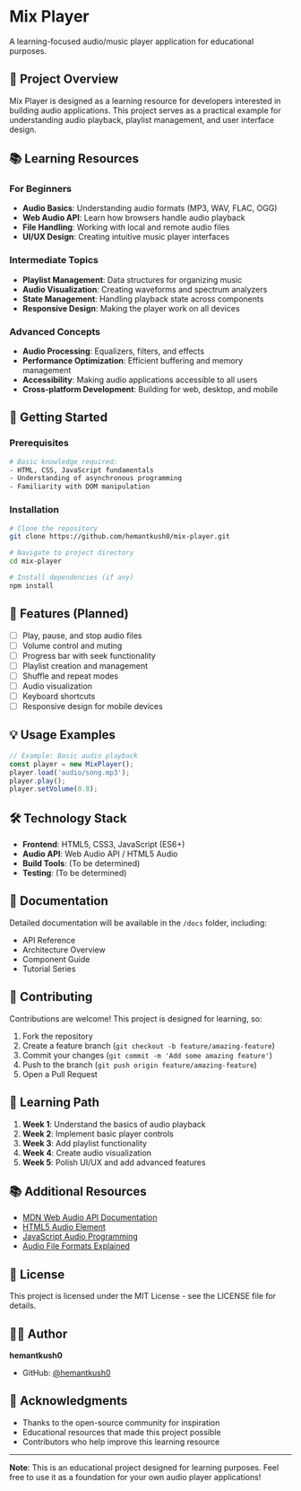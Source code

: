 # Mix Player

A learning-focused audio/music player application for educational purposes.

## 🎯 Project Overview

Mix Player is designed as a learning resource for developers interested in building audio applications. This project serves as a practical example for understanding audio playback, playlist management, and user interface design.

## 📚 Learning Resources

### For Beginners
- **Audio Basics**: Understanding audio formats (MP3, WAV, FLAC, OGG)
- **Web Audio API**: Learn how browsers handle audio playback
- **File Handling**: Working with local and remote audio files
- **UI/UX Design**: Creating intuitive music player interfaces

### Intermediate Topics
- **Playlist Management**: Data structures for organizing music
- **Audio Visualization**: Creating waveforms and spectrum analyzers
- **State Management**: Handling playback state across components
- **Responsive Design**: Making the player work on all devices

### Advanced Concepts
- **Audio Processing**: Equalizers, filters, and effects
- **Performance Optimization**: Efficient buffering and memory management
- **Accessibility**: Making audio applications accessible to all users
- **Cross-platform Development**: Building for web, desktop, and mobile

## 🚀 Getting Started

### Prerequisites
```bash
# Basic knowledge required:
- HTML, CSS, JavaScript fundamentals
- Understanding of asynchronous programming
- Familiarity with DOM manipulation
```

### Installation
```bash
# Clone the repository
git clone https://github.com/hemantkush0/mix-player.git

# Navigate to project directory
cd mix-player

# Install dependencies (if any)
npm install
```

## 🎵 Features (Planned)

- [ ] Play, pause, and stop audio files
- [ ] Volume control and muting
- [ ] Progress bar with seek functionality
- [ ] Playlist creation and management
- [ ] Shuffle and repeat modes
- [ ] Audio visualization
- [ ] Keyboard shortcuts
- [ ] Responsive design for mobile devices

## 💡 Usage Examples

```javascript
// Example: Basic audio playback
const player = new MixPlayer();
player.load('audio/song.mp3');
player.play();
player.setVolume(0.8);
```

## 🛠️ Technology Stack

- **Frontend**: HTML5, CSS3, JavaScript (ES6+)
- **Audio API**: Web Audio API / HTML5 Audio
- **Build Tools**: (To be determined)
- **Testing**: (To be determined)

## 📖 Documentation

Detailed documentation will be available in the `/docs` folder, including:
- API Reference
- Architecture Overview
- Component Guide
- Tutorial Series

## 🤝 Contributing

Contributions are welcome! This project is designed for learning, so:
1. Fork the repository
2. Create a feature branch (`git checkout -b feature/amazing-feature`)
3. Commit your changes (`git commit -m 'Add some amazing feature'`)
4. Push to the branch (`git push origin feature/amazing-feature`)
5. Open a Pull Request

## 📝 Learning Path

1. **Week 1**: Understand the basics of audio playback
2. **Week 2**: Implement basic player controls
3. **Week 3**: Add playlist functionality
4. **Week 4**: Create audio visualization
5. **Week 5**: Polish UI/UX and add advanced features

## 📚 Additional Resources

- [MDN Web Audio API Documentation](https://developer.mozilla.org/en-US/docs/Web/API/Web_Audio_API)
- [HTML5 Audio Element](https://developer.mozilla.org/en-US/docs/Web/HTML/Element/audio)
- [JavaScript Audio Programming](https://www.youtube.com/results?search_query=javascript+audio+programming)
- [Audio File Formats Explained](https://en.wikipedia.org/wiki/Audio_file_format)

## 📄 License

This project is licensed under the MIT License - see the LICENSE file for details.

## 👨‍💻 Author

**hemantkush0**
- GitHub: [@hemantkush0](https://github.com/hemantkush0)

## 🙏 Acknowledgments

- Thanks to the open-source community for inspiration
- Educational resources that made this project possible
- Contributors who help improve this learning resource

---

**Note**: This is an educational project designed for learning purposes. Feel free to use it as a foundation for your own audio player applications!
